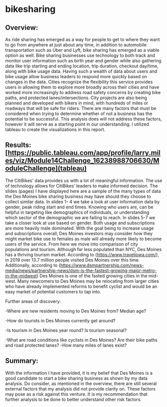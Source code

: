 # bikesharing

## Overview:

As ride sharing has emerged as a way for people to get to where they want to go from anywhere at just about any time, in addition to automobile transportation such as Uber and Lyft, bike sharing has emerged as a viable option as well. Bike sharing businesses use technology to both track and monitor user information such as birth year and gender while also gathering data like trip starting and ending location, trip duration, checkout day/time, along with bike usage data. Having such a wealth of data about users and bike usage allow business leaders to respond more quickly based on changes in the data. Cities recognize the flexibility this service provides users in allowing them to explore more broadly across their cities and have worked more increasingly to address road safety concerns by creating bike paths, and protected lanes/intersections. City projects are also being planned and developed with bikers in mind, with hundreds of miles or roadways that will be safe for riders. There are many factors that must be considered when trying to determine whether of not a business has the potential to be successful. This analysis does will not address these factors, however it will serve as a starting point in our understanding. I utilized tableau to create the visualizations in this report.

## Results: [https://public.tableau.com/app/profile/larry.miles/viz/Module14Challenge_16238988706630/ModuleChallenge](tableau)

The CitiBikes' data provides us with a lot of meaningful information. The use of technology allows for CitiBikes’ leaders to make informed decision. The slides (pages) I have displayed here are a sample of the many types of data the Des Moines bike sharing business may have should they choose to collect similar data. In slides 1- 4 we  take a look at user information data by gender, peak riding start and end times.  Knowing who users are, can be helpful in targeting like demographics of individuals, or understanding which sector of the demographic we are failing to reach. In slides 5-7 we take a closer look at use based on gender. Both usage and subscriptions are more heavily male dominated. With the goal being to increase usage and subscriptions overall, Des Moines investors may consider how they might market bike use to females as male will already more likely to become users of the service. From here we move into comparison of city populations and tourism. Although far less populated than NYC, Des Moines has a thriving tourism market. According to (https://www.traveliowa.com/), in 2019 over 13.7 million people visited Des Moines over this time. Additionally, according to (https://www.dsmpartnership.com/news-media/news/partnership-news/dsm-is-the-fastest-growing-major-metro-in-the-midwest) Des Moines is one of the fasted growing cities in the mid-west. Many newcomers to Des Moines may be relocating from larger cities who have already implemented reforms to benefit cyclist and would be an easy market of potential customers to tap into. 

Further areas of discovery:

-Where are new residents moving to Des Moines from? Median age?

-How do tourists in Des Moines currently get around?

-Is tourism in Des Moines year round? Is tourism seasonal?

-What are road conditions like cyclists in Des Moines? Are their bike paths and road protected lanes? -How many miles of lanes exist?

## Summary:

With the information I have provided, it is my belief that Des Moines is a good candidate to start a bike sharing business as shown by my data analysis. Do consider, as mentioned in the overview, there are still several external factors that my analysis did not provide clarity on. These factors may pose as a risk against this venture. It is my recommendation that further analysis to be done to better understand other risk factors.
